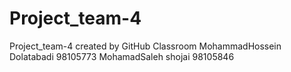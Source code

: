 # Project_team-4
Project_team-4 created by GitHub Classroom
MohammadHossein Dolatabadi 98105773
MohamadSaleh shojai 98105846
